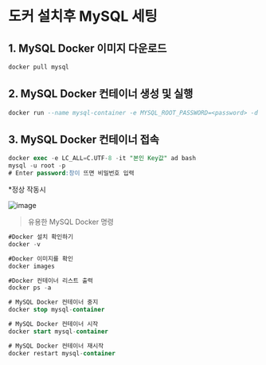 # 도커 설치후 MySQL 세팅

## 1. MySQL Docker 이미지 다운로드
```SQL
docker pull mysql
```

## 2. MySQL Docker 컨테이너 생성 및 실행
```SQL
docker run --name mysql-container -e MYSQL_ROOT_PASSWORD=<password> -d -p 3306:3306 mysql:latest
```

## 3. MySQL Docker 컨테이너 접속
```SQL
docker exec -e LC_ALL=C.UTF-8 -it "본인 Key값" ad bash
mysql -u root -p
# Enter password:창이 뜨면 비밀번호 입력 
```

*정상 작동시 

![image](https://user-images.githubusercontent.com/80855939/212869766-eb158acc-c3b0-41ab-a333-97b806158440.png)


 > 유용한 MySQL Docker 명령

```SQL 
#Docker 설치 확인하기
docker -v

#Docker 이미지를 확인
docker images

#Docker 컨테이너 리스트 출력
docker ps -a

# MySQL Docker 컨테이너 중지
docker stop mysql-container

# MySQL Docker 컨테이너 시작
docker start mysql-container

# MySQL Docker 컨테이너 재시작
docker restart mysql-container
```
